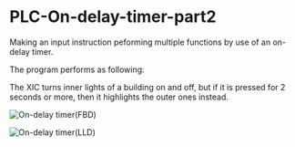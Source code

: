 # PLC-On-delay-timer-part2
Making an input instruction peforming multiple functions by use of an on-delay timer.

The program performs as following:

The XIC turns inner lights of a building on and off, but if it is pressed for 2 seconds or more, then it highlights the outer ones instead.


![On-delay timer(FBD)](https://user-images.githubusercontent.com/41565191/56793510-6fc67f80-6821-11e9-8baa-977a485f023f.jpg)


![On-delay timer(LLD)](https://user-images.githubusercontent.com/41565191/56793511-705f1600-6821-11e9-8ee3-e7af19c2d967.jpg)
